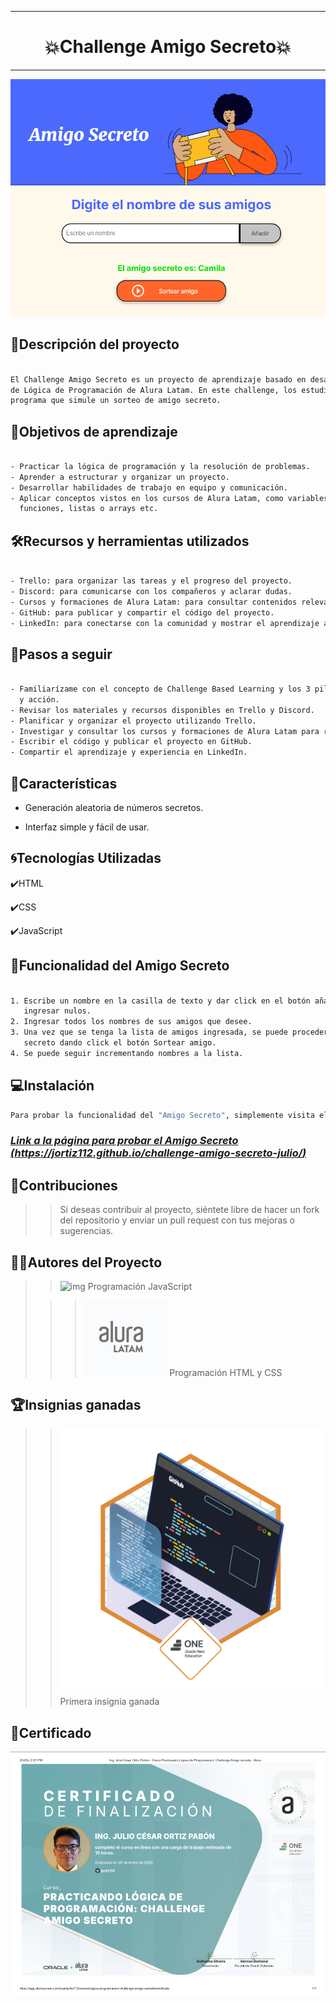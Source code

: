 ***
# <h1 align="center"> 💥Challenge Amigo Secreto💥 </h1>
***

![img](assets/amigo-secreto-presentacion.png)

## 📄Descripción del proyecto

```sh

El Challenge Amigo Secreto es un proyecto de aprendizaje basado en desafíos que forma parte del curso
de Lógica de Programación de Alura Latam. En este challenge, los estudiantes tendrán que crear un
programa que simule un sorteo de amigo secreto.

```

## 📃Objetivos de aprendizaje

```sh

- Practicar la lógica de programación y la resolución de problemas.
- Aprender a estructurar y organizar un proyecto.
- Desarrollar habilidades de trabajo en equipo y comunicación.
- Aplicar conceptos vistos en los cursos de Alura Latam, como variables, condicionales, ciclos,
  funciones, listas o arrays etc.

```

## 🛠️Recursos y herramientas utilizados

```sh

- Trello: para organizar las tareas y el progreso del proyecto.
- Discord: para comunicarse con los compañeros y aclarar dudas.
- Cursos y formaciones de Alura Latam: para consultar contenidos relevantes y obtener más información.
- GitHub: para publicar y compartir el código del proyecto.
- LinkedIn: para conectarse con la comunidad y mostrar el aprendizaje adquirido.

```

## 📒Pasos a seguir

```sh

- Familiarízame con el concepto de Challenge Based Learning y los 3 pilares: compromiso, investigación
  y acción.
- Revisar los materiales y recursos disponibles en Trello y Discord.
- Planificar y organizar el proyecto utilizando Trello.
- Investigar y consultar los cursos y formaciones de Alura Latam para resolver el desafío.
- Escribir el código y publicar el proyecto en GitHub.
- Compartir el aprendizaje y experiencia en LinkedIn.

```
## 📑Características

- Generación aleatoria de números secretos.

- Interfaz simple y fácil de usar.

## 🌀Tecnologías Utilizadas

✔️HTML

✔️CSS

✔️JavaScript

## 📗Funcionalidad del Amigo Secreto

```sh

1. Escribe un nombre en la casilla de texto y dar click en el botón añadir, no se permitirá
   ingresar nulos.
2. Ingresar todos los nombres de sus amigos que desee.
3. Una vez que se tenga la lista de amigos ingresada, se puede proceder a sortear el amigo
   secreto dando click el botón Sortear amigo.
4. Se puede seguir incrementando nombres a la lista.

```

## 💻Instalación

```sh
Para probar la funcionalidad del "Amigo Secreto", simplemente visita el siguiente enlace: 

```
### ***[Link a la página para probar el Amigo Secreto (https://jortiz112.github.io/challenge-amigo-secreto-julio/)](https://jortiz112.github.io/challenge-amigo-secreto-julio/ "Realizado por: Ing. Julio César Ortiz Pabón")***

## 🙏Contribuciones

>> Si deseas contribuir al proyecto, siéntete libre de hacer un fork del repositorio y enviar un pull request con tus mejoras o sugerencias.

## 👩👨Autores del Proyecto

>> ![img](assets/Foto-Pequeña-julio.png)    Programación JavaScript
>                               
>>> ![img](assets/alura-latam.png)  Programación HTML y CSS

## 🏆Insignias ganadas

>> ![img](assets/primera-insignia.png)    Primera insignia ganada

## 📜Certificado

![img](assets/certficado.png)




